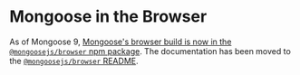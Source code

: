 # Mongoose in the Browser

As of Mongoose 9, [Mongoose's browser build is now in the `@mongoosejs/browser` npm package](https://github.com/mongoosejs/mongoose-browser).
The documentation has been moved to the [`@mongoosejs/browser` README](https://github.com/mongoosejs/mongoose-browser?tab=readme-ov-file#mongoosejsbrowser).
